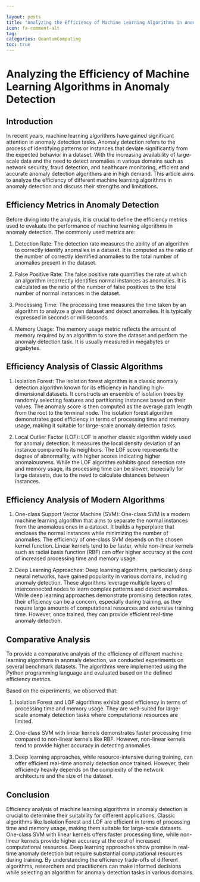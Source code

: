 ```yaml
---

layout: posts
title: "Analyzing the Efficiency of Machine Learning Algorithms in Anomaly Detection"
icon: fa-comment-alt
tag:      
categories: QuantumComputing
toc: true
---
```




# Analyzing the Efficiency of Machine Learning Algorithms in Anomaly Detection

## Introduction

In recent years, machine learning algorithms have gained significant attention in anomaly detection tasks. Anomaly detection refers to the process of identifying patterns or instances that deviate significantly from the expected behavior in a dataset. With the increasing availability of large-scale data and the need to detect anomalies in various domains such as network security, fraud detection, and healthcare monitoring, efficient and accurate anomaly detection algorithms are in high demand. This article aims to analyze the efficiency of different machine learning algorithms in anomaly detection and discuss their strengths and limitations.

## Efficiency Metrics in Anomaly Detection

Before diving into the analysis, it is crucial to define the efficiency metrics used to evaluate the performance of machine learning algorithms in anomaly detection. The commonly used metrics are:

1. Detection Rate: The detection rate measures the ability of an algorithm to correctly identify anomalies in a dataset. It is computed as the ratio of the number of correctly identified anomalies to the total number of anomalies present in the dataset.

2. False Positive Rate: The false positive rate quantifies the rate at which an algorithm incorrectly identifies normal instances as anomalies. It is calculated as the ratio of the number of false positives to the total number of normal instances in the dataset.

3. Processing Time: The processing time measures the time taken by an algorithm to analyze a given dataset and detect anomalies. It is typically expressed in seconds or milliseconds.

4. Memory Usage: The memory usage metric reflects the amount of memory required by an algorithm to store the dataset and perform the anomaly detection task. It is usually measured in megabytes or gigabytes.

## Efficiency Analysis of Classic Algorithms

1. Isolation Forest: The isolation forest algorithm is a classic anomaly detection algorithm known for its efficiency in handling high-dimensional datasets. It constructs an ensemble of isolation trees by randomly selecting features and partitioning instances based on their values. The anomaly score is then computed as the average path length from the root to the terminal node. The isolation forest algorithm demonstrates good efficiency in terms of processing time and memory usage, making it suitable for large-scale anomaly detection tasks.

2. Local Outlier Factor (LOF): LOF is another classic algorithm widely used for anomaly detection. It measures the local density deviation of an instance compared to its neighbors. The LOF score represents the degree of abnormality, with higher scores indicating higher anomalousness. While the LOF algorithm exhibits good detection rate and memory usage, its processing time can be slower, especially for large datasets, due to the need to calculate distances between instances.

## Efficiency Analysis of Modern Algorithms

1. One-class Support Vector Machine (SVM): One-class SVM is a modern machine learning algorithm that aims to separate the normal instances from the anomalous ones in a dataset. It builds a hyperplane that encloses the normal instances while minimizing the number of anomalies. The efficiency of one-class SVM depends on the chosen kernel function. Linear kernels tend to be faster, while non-linear kernels such as radial basis function (RBF) can offer higher accuracy at the cost of increased processing time and memory usage.

2. Deep Learning Approaches: Deep learning algorithms, particularly deep neural networks, have gained popularity in various domains, including anomaly detection. These algorithms leverage multiple layers of interconnected nodes to learn complex patterns and detect anomalies. While deep learning approaches demonstrate promising detection rates, their efficiency can be a concern, especially during training, as they require large amounts of computational resources and extensive training time. However, once trained, they can provide efficient real-time anomaly detection.

## Comparative Analysis

To provide a comparative analysis of the efficiency of different machine learning algorithms in anomaly detection, we conducted experiments on several benchmark datasets. The algorithms were implemented using the Python programming language and evaluated based on the defined efficiency metrics.

Based on the experiments, we observed that:

1. Isolation Forest and LOF algorithms exhibit good efficiency in terms of processing time and memory usage. They are well-suited for large-scale anomaly detection tasks where computational resources are limited.

2. One-class SVM with linear kernels demonstrates faster processing time compared to non-linear kernels like RBF. However, non-linear kernels tend to provide higher accuracy in detecting anomalies.

3. Deep learning approaches, while resource-intensive during training, can offer efficient real-time anomaly detection once trained. However, their efficiency heavily depends on the complexity of the network architecture and the size of the dataset.

## Conclusion

Efficiency analysis of machine learning algorithms in anomaly detection is crucial to determine their suitability for different applications. Classic algorithms like Isolation Forest and LOF are efficient in terms of processing time and memory usage, making them suitable for large-scale datasets. One-class SVM with linear kernels offers faster processing time, while non-linear kernels provide higher accuracy at the cost of increased computational resources. Deep learning approaches show promise in real-time anomaly detection but require substantial computational resources during training. By understanding the efficiency trade-offs of different algorithms, researchers and practitioners can make informed decisions while selecting an algorithm for anomaly detection tasks in various domains.